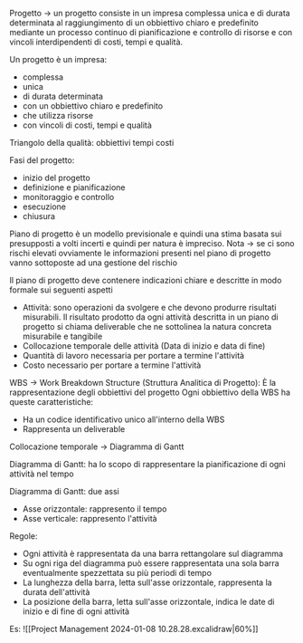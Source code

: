 Progetto -> un progetto consiste in un impresa complessa unica e di durata determinata al raggiungimento di un obbiettivo chiaro e predefinito mediante un processo continuo di pianificazione e controllo di risorse e con vincoli interdipendenti di costi, tempi e qualità.

Un progetto è un impresa:
- complessa
- unica
- di durata determinata
- con un obbiettivo chiaro e predefinito
- che utilizza risorse
- con vincoli di costi, tempi e qualità

Triangolo della qualità:
obbiettivi tempi costi

Fasi del progetto:
- inizio del progetto
- definizione e pianificazione
- monitoraggio e controllo
- esecuzione
- chiusura

Piano di progetto è un modello previsionale e quindi una stima basata sui presupposti a volti incerti e quindi per natura è impreciso.
Nota -> se ci sono rischi elevati ovviamente le informazioni presenti nel piano di progetto vanno sottoposte ad una gestione del rischio

Il piano di progetto deve contenere indicazioni chiare e descritte in modo formale sui seguenti aspetti

- Attività: sono operazioni da svolgere e che devono produrre risultati misurabili. Il risultato prodotto da ogni attività descritta in un piano di progetto si chiama deliverable che ne sottolinea la natura concreta misurabile e tangibile
- Collocazione temporale delle attività (Data di inizio e data di fine)
- Quantità di lavoro necessaria per portare a termine l'attività
- Costo necessario per portare a termine l'attività

WBS -> Work Breakdown Structure (Struttura Analitica di Progetto): È la rappresentazione degli obbiettivi del progetto
Ogni obbiettivo della WBS ha queste caratteristiche:
- Ha un codice identificativo unico all'interno della WBS
- Rappresenta un deliverable



Collocazione temporale -> Diagramma di Gantt

Diagramma di Gantt: ha lo scopo di rappresentare la pianificazione di ogni attività nel tempo

Diagramma di Gantt: due assi
- Asse orizzontale: rappresento il tempo
- Asse verticale: rappresento l'attività

Regole:
- Ogni attività è rappresentata da una barra rettangolare sul diagramma
- Su ogni riga del diagramma può essere rappresentata una sola barra eventualmente spezzettata su più periodi di tempo
- La lunghezza della barra, letta sull'asse orizzontale, rappresenta la durata dell'attività
- La posizione della barra, letta sull'asse orizzontale, indica le date di inizio e di fine di ogni attività

Es:
![[Project Management 2024-01-08 10.28.28.excalidraw|60%]]
